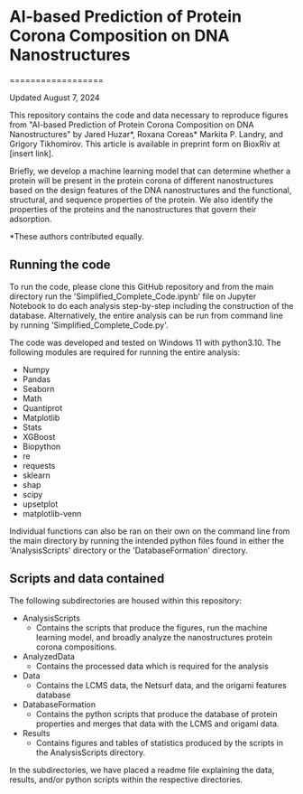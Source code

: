 # AI-based Prediction of Protein Corona Composition on DNA Nanostructures
==================

Updated August 7, 2024

This repository contains the code and data necessary to reproduce figures from "AI-based Prediction of Protein Corona Composition on DNA Nanostructures" by Jared Huzar*, Roxana Coreas* Markita P. Landry, and Grigory Tikhomirov. This article is available in preprint form on BioxRiv at [insert link].

Briefly, we develop a machine learning model that can determine whether a protein will be present in the protein corona of different nanostructures based on the design features of the DNA nanostructures and the functional, structural, and sequence properties of the protein. We also identify the properties of the proteins and the nanostructures that govern their adsorption.

*These authors contributed equally.

## Running the code

To run the code, please clone this GitHub repository and from the main directory run the 'Simplified_Complete_Code.ipynb' file on Jupyter Notebook to do each analysis step-by-step including the construction of the database. Alternatively, the entire analysis can be run from command line by running  'Simplified_Complete_Code.py'.

The code was developed and tested on Windows 11 with python3.10. The following modules are required for running the entire analysis:
- Numpy
- Pandas
- Seaborn
- Math
- Quantiprot
- Matplotlib
- Stats
- XGBoost
- Biopython
- re
- requests
- sklearn
- shap
- scipy
- upsetplot
- matplotlib-venn


Individual functions can also be ran on their own on the command line from the main directory by running the intended python files found in either the 'AnalysisScripts' directory or the 'DatabaseFormation' directory.

## Scripts and data contained

The following subdirectories are housed within this repository:
- AnalysisScripts
	- Contains the scripts that produce the figures, run the machine learning model, and broadly analyze the nanostructures protein corona compositions.
- AnalyzedData
	- Contains the processed data which is required for the analysis
- Data
	- Contains the LCMS data, the Netsurf data, and the origami features database
- DatabaseFormation
	- Contains the python scripts that produce the database of protein properties and merges that data with the LCMS and origami data.
- Results
	- Contains figures and tables of statistics produced by the scripts in the AnalysisScripts directory.


In the subdirectories, we have placed a readme file explaining the data, results, and/or python scripts within the respective directories.

